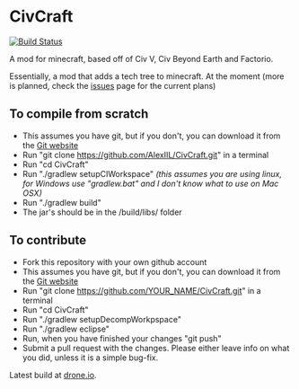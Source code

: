 # CivCraft
[![Build Status](https://drone.io/github.com/AlexIIL/CivCraft/status.png)](https://drone.io/github.com/AlexIIL/CivCraft/latest)

A mod for minecraft, based off of Civ V, Civ Beyond Earth and Factorio.

Essentially, a mod that adds a tech tree to minecraft. At the moment (more is planned, check the [issues](https://github.com/AlexIIL/CivCraft/issues?q=is%3Aopen+label%3Aenhancement+author%3AAlexIIL) page for the current plans)

## To compile from scratch
* This assumes you have git, but if you don't, you can download it from the [Git website](http://git-scm.com/)
* Run "git clone https://github.com/AlexIIL/CivCraft.git" in a terminal
* Run "cd CivCraft"
* Run "./gradlew setupCIWorkspace" *(this assumes you are using linux, for Windows use "gradlew.bat" and I don't know what to use on Mac OSX)* 
* Run "./gradlew build"
* The jar's should be in the /build/libs/ folder

## To contribute
* Fork this repository with your own github account
* This assumes you have git, but if you don't, you can download it from the [Git website](http://git-scm.com/)
* Run "git clone https://github.com/YOUR_NAME/CivCraft.git" in a terminal
* Run "cd CivCraft"
* Run "./gradlew setupDecompWorkpspace"
* Run "./gradlew eclipse"
* Run, when you have finished your changes "git push"
* Submit a pull request with the changes.
Please either leave info on what you did, unless it is a simple bug-fix.

Latest build at [drone.io](https://drone.io/github.com/AlexIIL/CivCraft/files).
